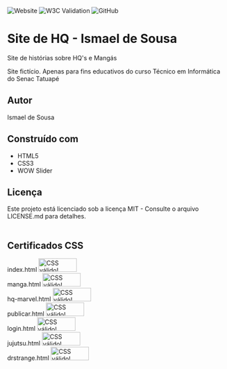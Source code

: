 ![Website](https://img.shields.io/website?style=for-the-badge&url=https%3A%2F%2Fismaelmoura.github.io%2FHQ-Website%2F)
![W3C Validation](https://img.shields.io/w3c-validation/html?style=for-the-badge&targetUrl=https%3A%2F%2Fismaelmoura.github.io%2FHQ-Website%2F)
![GitHub](https://img.shields.io/github/license/IsmaelMoura/HQ-Website?style=for-the-badge)

# Site de HQ - Ismael de Sousa
Site de histórias sobre HQ's e Mangás 

Site fictício. Apenas para fins educativos do curso Técnico em Informática do Senac Tatuapé


## Autor
Ismael de Sousa

## Construído com
* HTML5
* CSS3
* WOW Slider

## Licença
Este projeto está licenciado sob a licença MIT - Consulte o arquivo LICENSE.md para detalhes.
<br><br>

## Certificados CSS 
<div>
    index.html
    <a href="https://jigsaw.w3.org/css-validator/check/referer">
        <img style="border:0;width:88px;height:31px"
            src="https://jigsaw.w3.org/css-validator/images/vcss-blue"
            alt="CSS válido!" />
    </a>
</div>

<div>
    manga.html
    <a href="https://jigsaw.w3.org/css-validator/check/referer">
        <img style="border:0;width:88px;height:31px"
            src="https://jigsaw.w3.org/css-validator/images/vcss-blue"
            alt="CSS válido!" />
    </a>
</div>

<div>
    hq-marvel.html
    <a href="https://jigsaw.w3.org/css-validator/check/referer">
        <img style="border:0;width:88px;height:31px"
            src="https://jigsaw.w3.org/css-validator/images/vcss-blue"
            alt="CSS válido!" />
    </a>
</div>

<div>
    publicar.html
    <a href="https://jigsaw.w3.org/css-validator/check/referer">
        <img style="border:0;width:88px;height:31px"
            src="https://jigsaw.w3.org/css-validator/images/vcss-blue"
            alt="CSS válido!" />
    </a>
</div>

<div>
    login.html
    <a href="https://jigsaw.w3.org/css-validator/check/referer">
        <img style="border:0;width:88px;height:31px"
            src="https://jigsaw.w3.org/css-validator/images/vcss-blue"
            alt="CSS válido!" />
    </a>
</div>

<div>
    jujutsu.html
    <a href="https://jigsaw.w3.org/css-validator/check/referer">
        <img style="border:0;width:88px;height:31px"
            src="https://jigsaw.w3.org/css-validator/images/vcss-blue"
            alt="CSS válido!" />
    </a>
</div>

<div>
    drstrange.html
    <a href="https://jigsaw.w3.org/css-validator/check/referer">
        <img style="border:0;width:88px;height:31px"
            src="https://jigsaw.w3.org/css-validator/images/vcss-blue"
            alt="CSS válido!" />
    </a>
</div>

